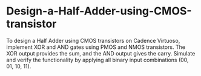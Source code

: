 # Design-a-Half-Adder-using-CMOS-transistor
To design a Half Adder using CMOS transistors on Cadence Virtuoso, implement XOR and AND gates using PMOS and NMOS transistors. The XOR output provides the sum, and the AND output gives the carry. Simulate and verify the functionality by applying all binary input combinations (00, 01, 10, 11).
